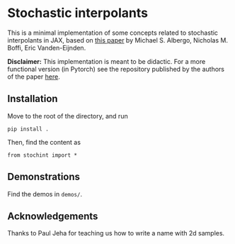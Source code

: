 # Stochastic interpolants

This is a minimal implementation of some concepts related to stochastic interpolants in JAX, based on [this paper](https://arxiv.org/abs/2303.08797) by Michael S. Albergo, Nicholas M. Boffi, Eric Vanden-Eijnden.


**Disclaimer:**
This implementation is meant to be didactic.
For a more functional version (in Pytorch) see the repository published by the authors of the paper [here](https://github.com/malbergo/stochastic-interpolants).



## Installation

Move to the root of the directory, and run

```
pip install .
```

Then, find the content as 
```
from stochint import *
```

## Demonstrations

Find the demos in `demos/`.


## Acknowledgements

Thanks to Paul Jeha for teaching us how to write a name with 2d samples.

